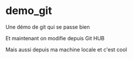 demo_git
========

Une démo de git qui se passe bien

Et maintenant on modifie depuis Git HUB

Mais aussi depuis ma machine locale et c'est cool
